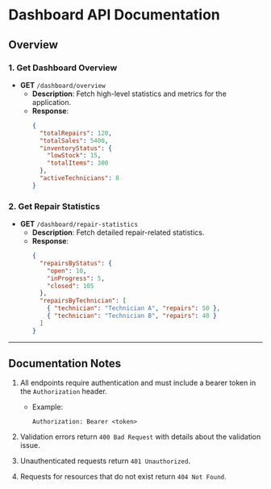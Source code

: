 # Dashboard API Documentation

## **Overview**

### **1. Get Dashboard Overview**
- **GET** `/dashboard/overview`
  - **Description**: Fetch high-level statistics and metrics for the application.
  - **Response**:
    ```json
    {
      "totalRepairs": 120,
      "totalSales": 5400,
      "inventoryStatus": {
        "lowStock": 15,
        "totalItems": 300
      },
      "activeTechnicians": 8
    }
    ```

### **2. Get Repair Statistics**
- **GET** `/dashboard/repair-statistics`
  - **Description**: Fetch detailed repair-related statistics.
  - **Response**:
    ```json
    {
      "repairsByStatus": {
        "open": 10,
        "inProgress": 5,
        "closed": 105
      },
      "repairsByTechnician": [
        { "technician": "Technician A", "repairs": 50 },
        { "technician": "Technician B", "repairs": 40 }
      ]
    }
    ```

---

## **Documentation Notes**
1. All endpoints require authentication and must include a bearer token in the `Authorization` header.
   - Example:
     ```
     Authorization: Bearer <token>
     ```

2. Validation errors return `400 Bad Request` with details about the validation issue.

3. Unauthenticated requests return `401 Unauthorized`.

4. Requests for resources that do not exist return `404 Not Found`.

